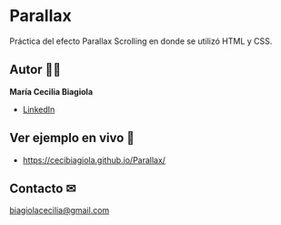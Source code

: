 # Parallax
Práctica del efecto Parallax Scrolling en donde se utilizó HTML y CSS.

## Autor 👩‍💻

**María Cecilia Biagiola**

* [LinkedIn](https://www.linkedin.com/in/cecilia-biagiola/)

## Ver ejemplo en vivo 🚀
- https://cecibiagiola.github.io/Parallax/

## Contacto ✉
biagiolacecilia@gmail.com
